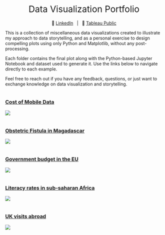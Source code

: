 <h1 style="font-weight:normal" align="center">
  &nbsp;Data Visualization Portfolio&nbsp;
</h1>

<div align="center">

:link: [LinkedIn][LinkedIn]&nbsp;&nbsp;&nbsp;|&nbsp;&nbsp;&nbsp;:link: [Tableau Public][tableau]

</div>

<div align="left">
  
This is a collection of miscellaneous data visualizations created to illustrate my approach to data storytelling, and as a personal exercise to design compelling plots using only Python and Matplotlib, without any post-processing.

Each folder contains the final plot along with the Python-based Jupyter Notebook and dataset used to generate it. Use the links below to navigate directly to each example.

Feel free to reach out if you have any feedback, questions, or just want to exchange knowledge on data visualization and storytelling.

</div>

[LinkedIn]:https://www.linkedin.com/in/mlima-thiago/
[tableau]:https://public.tableau.com/app/profile/mlima.thiago/vizzes

#
### [Cost of Mobile Data](https://github.com/thiago-mlima/Data-Visualization-Portfolio/tree/master/cost-of-mobile-data)
<img src="cost-of-mobile-data/cost_of_mobile_data_plot.png">

#
### [Obstetric Fistula in Magadascar](https://github.com/thiago-mlima/Data-Visualization-Portfolio/tree/master/obstetric-fistula-in-madagascar)
<img src="obstetric-fistula-in-madagascar/obstetric_fistula_plot.png">

#
### [Government budget in the EU](https://github.com/thiago-mlima/Data-Visualization-Portfolio/tree/master/government-budget-in-the-eu)
<img src="government-budget-in-the-eu/government-budget-in-the-eu.png">

#
### [Literacy rates in sub-saharan Africa](https://github.com/thiago-mlima/Data-Visualization-Portfolio/tree/master/literacy-rates-in-sub-saharan-africa) 
<img src="literacy-rates-in-sub-saharan-africa/literacy_rates_plot.png">

#
### [UK visits abroad](https://github.com/thiago-mlima/Data-Visualization-Portfolio/tree/master/uk-visits-abroad)
<img src="uk-visits-abroad/uk_visits_abroad_plot.png">
